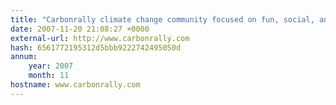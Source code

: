 ```yaml
---
title: "Carbonrally climate change community focused on fun, social, and competitive challenges"
date: 2007-11-20 21:08:27 +0000
external-url: http://www.carbonrally.com
hash: 6561772195312d5bbb9222742495050d
annum:
    year: 2007
    month: 11
hostname: www.carbonrally.com
---
```



